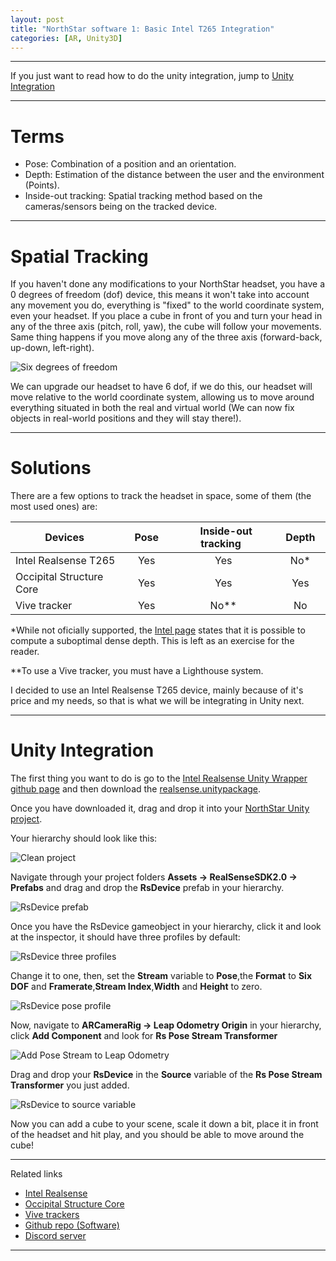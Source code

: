 ```yaml
---
layout: post
title: "NorthStar software 1: Basic Intel T265 Integration"
categories: [AR, Unity3D]
---
```


***

If you just want to read how to do the unity integration, jump to [Unity Integration](#UnityIntegration)

***

# Terms

* Pose: Combination of a position and an orientation.
* Depth: Estimation of the distance between the user and the environment (Points).
* Inside-out tracking: Spatial tracking method based on the cameras/sensors being on the tracked device.



***

# Spatial Tracking

If you haven't done any modifications to your NorthStar headset, you have a 0 degrees of freedom (dof) device, this means it won't take into account any movement you do, everything is "fixed" to the world coordinate system, even your headset. If you place a cube in front of you and turn your head in any of the three axis (pitch, roll, yaw), the cube will follow your movements. Same thing happens if you move along any of the three axis (forward-back, up-down, left-right).

![Six degrees of freedom](./../images/NS-software-1/6DOF_en.jpg)

We can upgrade our headset to have 6 dof, if we do this, our headset will move relative to the world coordinate system, allowing us to move around everything situated in both the real and virtual world (We can now fix objects in real-world positions and they will stay there!).

***

# Solutions 

There are a few options to track the headset in space, some of them (the most used ones) are:

|&nbsp;&nbsp;**Devices**&nbsp;&nbsp;&nbsp;|&nbsp;&nbsp;&nbsp;**Pose**&nbsp;&nbsp;&nbsp;|&nbsp;&nbsp;**Inside-out tracking**&nbsp;&nbsp;|&nbsp;&nbsp;**Depth**&nbsp;&nbsp;|
|--------------------------------|:-------------:|:------:|:------:|
| Intel Realsense T265           |      Yes      |   Yes  |   No*  |
| Occipital Structure Core       |      Yes      |   Yes  |   Yes  |
| Vive tracker                   |      Yes      |  No**  |   No   |


*While not oficially supported, the [Intel page](https://www.intelrealsense.com/tracking-camera-t265/) states that it is possible to compute a suboptimal dense depth. This is left as an exercise for the reader.

**To use a Vive tracker, you must have a Lighthouse system.

I decided to use an Intel Realsense T265 device, mainly because of it's price and my needs, so that is what we will be integrating in Unity next.

***

# <a name="UnityIntegration"></a>Unity Integration

The first thing you want to do is go to the [Intel Realsense Unity Wrapper github page](https://github.com/IntelRealSense/librealsense/tree/master/wrappers/unity) and then download the [realsense.unitypackage](https://github.com/IntelRealSense/librealsense/releases/download/v2.20.0/realsense.unitypackage).

Once you have downloaded it, drag and drop it into your [NorthStar Unity project](https://github.com/leapmotion/ProjectNorthStar/tree/master/Software).

Your hierarchy should look like this:

![Clean project](./../images/NS-software-1/base_hierarchy.jpg)

Navigate through your project folders **Assets -> RealSenseSDK2.0 -> Prefabs** and drag and drop the **RsDevice** prefab in your hierarchy.

![RsDevice prefab](./../images/NS-software-1/RsDevice.jpg)

Once you have the RsDevice gameobject in your hierarchy, click it and look at the inspector, it should have three profiles by default:

![RsDevice three profiles](./../images/NS-software-1/RsDevice3Profiles.jpg)

Change it to one, then, set the **Stream** variable to **Pose**,the **Format** to **Six DOF** and **Framerate**,**Stream Index**,**Width** and **Height** to zero.

![RsDevice pose profile](./../images/NS-software-1/RsDevice1Profile.jpg)

Now, navigate to **ARCameraRig -> Leap Odometry Origin** in your hierarchy, click **Add Component** and look for **Rs Pose Stream Transformer**

![Add Pose Stream to Leap Odometry](./../images/NS-software-1/AddComponent.jpg)

Drag and drop your **RsDevice** in the **Source** variable of the **Rs Pose Stream Transformer** you just added. 

![RsDevice to source variable](./../images/NS-software-1/SourceVariable.jpg)

Now you can add a cube to your scene, scale it down a bit, place it in front of the headset and hit play, and you should be able to move around the cube!

***

Related links
+ [Intel Realsense](https://www.intelrealsense.com/)
+ [Occipital Structure Core](https://structure.io/structure-core)
+ [Vive trackers](https://www.vive.com/us/vive-tracker/)
+ [Github repo (Software)](https://github.com/leapmotion/ProjectNorthStar/tree/master/Software) 
+ [Discord server](https://discordapp.com/invite/ATPm9Fy)

***
